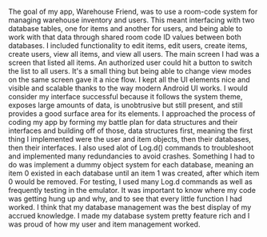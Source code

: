 The goal of my app, Warehouse Friend, was to use a room-code system for managing warehouse inventory and users. This meant interfacing with two database tables, one for items and another for users, 
and being able to work with that data through shared room code ID values between both databases. I included functionality to edit items, edit users, create items, create users, view all items, and 
view all users. The main screen I had was a screen that listed all items. An authorized user could hit a button to switch the list to all users. It's a small thing but being able to change view 
modes on the same screen gave it a nice flow. I kept all the UI elements nice and visible and scalable thanks to the way modern Android UI works. I would consider my interface successful because
it follows the system theme, exposes large amounts of data, is unobtrusive but still present, and still provides a good surface area for its elements. I approached the process of coding my app
by forming my battle plan for data structures and their interfaces and building off of those, data structures first, meaning the first thing I implemented were the user and item objects, then
their databases, then their interfaces. I also used alot of Log.d() commands to troubleshoot and implemented many redundancies to avoid crashes. Something I had to do was implement a dummy object system
for each database, meaning an item 0 existed in each database until an item 1 was created, after which item 0 would be removed. For testing, I used many Log.d commands as well as frequently testing
in the emulator. It was important to know where my code was getting hung up and why, and to see that every little function I had worked. I think that my database management was the best display
of my accrued knowledge. I made my database system pretty feature rich and I was proud of how my user and item management worked. 
